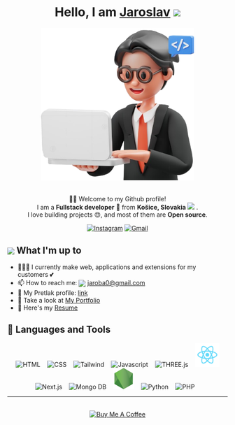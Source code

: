 <div align="center">
    <h1>Hello, I am <a href="https://www.jaroslav.website/" target="_blank">Jaroslav</a> <img
            src="https://media.giphy.com/media/hvRJCLFzcasrR4ia7z/giphy.gif" width="32"></h1>
    <img alt="Developer Pic"
        src="./hero.png" width="350"/>
    <br/><br/>
    <p>🙏🏻 Welcome to my Github profile!<br />
        I am a <b>Fullstack developer</b> 🚀 from <b>Košice, Slovakia</b> <img
            src="https://cdn-icons-png.flaticon.com/512/197/197592.png" width="14" /> .<br />
        I love building projects 😍, and most of them are <b>Open source</b>. </p>
    <div>
        <a href="https://www.instagram.com/jaroslav_barabas/" target="_blank"><img alt="Instagram"
                src="https://img.shields.io/badge/Instagram-E4405F?style=for-the-badge&logo=instagram&logoColor=white" /></a>
        <a href="mailto:jaroba0@gmail.com" target="_blank"><img alt="Gmail"
                src="https://img.shields.io/badge/-Gmail-D14836?style=for-the-badge&logo=Gmail&logoColor=white" /></a>
    </div>
</div>

<div>
    <div>
        <h2><img align="center"
                src="https://emojis.slackmojis.com/emojis/images/1584726375/8272/blob-cool.gif?1584726375" width="28" />
            What I'm up to</h2>
        <ul>
            <li> 👨🏻‍💻 I currently make web, applications and extensions for my customers 💕</li>
            <li>📫 How to reach me: <img align="center"
                    src="https://emojis.slackmojis.com/emojis/images/1450319444/38/gmail.png?1450319444" width="17" />
                <a href="mailto:jaroba0@gmail.com" target="_blank">jaroba0@gmail.com</a></li>
            <li >🚀 My Pretlak profile: <a href="https://pretlak.com/freelancers/detail/gxSZK3AFy" target="_blank">link</a>  </li>
            <li>👀 Take a look at <a href="https://www.jaroslav.website/" target="_blank">My Portfolio</a></li>
            <li>📄 Here's my <a href="./ZivotopisBarabas.pdf" target="_blank">Resume</a></li>
        </ul>
    </div>
    <div>
        <h2>🧰 Languages and Tools</h2>
        <p align="center">
            <img src="https://upload.wikimedia.org/wikipedia/commons/6/61/HTML5_logo_and_wordmark.svg" alt="HTML"
                width="48" />&nbsp;&nbsp;&nbsp
            <img src="https://upload.wikimedia.org/wikipedia/commons/d/d5/CSS3_logo_and_wordmark.svg" alt="CSS"
                width="35" />&nbsp;&nbsp;&nbsp
                <img src="https://codekitapp.com/images/help/free-tailwind-icon@2x.png" alt="Tailwind"
                width="48" />&nbsp;&nbsp;&nbsp
            <img src="https://upload.wikimedia.org/wikipedia/commons/9/99/Unofficial_JavaScript_logo_2.svg" width="48"
                alt="Javascript" />&nbsp;&nbsp;&nbsp
                <img src="https://encrypted-tbn0.gstatic.com/images?q=tbn:ANd9GcSkde9T9ZR4wkg8Bm0A8TGaxhZ-sFyuEE6SZg&s" width="48"
                alt="THREE.js" />&nbsp;&nbsp;&nbsp
            <img src="https://raw.githubusercontent.com/github/explore/80688e429a7d4ef2fca1e82350fe8e3517d3494d/topics/react/react.png"
                alt="React.js" width="55" />
                <img src="https://encrypted-tbn0.gstatic.com/images?q=tbn:ANd9GcR2quKRX2nRdpil6la8wQNSyyPWo9rJ5PyAuA&s" width="48"
                alt="Next.js" />&nbsp;&nbsp;&nbsp
            <img src="https://avatars1.githubusercontent.com/u/45120?s=200&v=4" alt="Mongo DB"
                width="48" />&nbsp;&nbsp;&nbsp
            <img src="https://raw.githubusercontent.com/github/explore/80688e429a7d4ef2fca1e82350fe8e3517d3494d/topics/nodejs/nodejs.png"
                alt="Node.js" width="48" />&nbsp;&nbsp;&nbsp
            <img src="https://upload.wikimedia.org/wikipedia/commons/c/c3/Python-logo-notext.svg" alt="Python"
                width="48" />&nbsp;&nbsp;&nbsp
                <img src="https://upload.wikimedia.org/wikipedia/commons/thumb/2/27/PHP-logo.svg/640px-PHP-logo.svg.png" alt="PHP"
                width="48" />&nbsp;&nbsp;&nbsp
        </p>
    </div>
</div>

<hr />
</br>
<div align="center">
    <a href="https://buymeacoffee.com/jaroba0y
    " target="_blank"><img
            src="https://cdn.buymeacoffee.com/buttons/default-red.png" alt="Buy Me A Coffee" width="200"></a>
</div>
